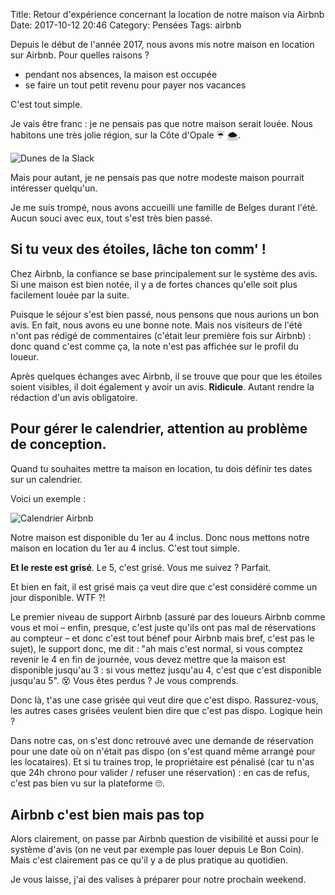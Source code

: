 Title: Retour d'expérience concernant la location de notre maison via Airbnb
Date: 2017-10-12 20:46
Category: Pensées
Tags: airbnb


Depuis le début de l'année 2017, nous avons mis notre maison en location sur Airbnb. Pour quelles raisons ?

* pendant nos absences, la maison est occupée
* se faire un tout petit revenu pour payer nos vacances

C'est tout simple.

Je vais être franc : je ne pensais pas que notre maison serait louée. Nous habitons une très jolie région, sur la Côte d'Opale ☔️ 🌨.

![Dunes de la Slack]({static}/images/airbnb/01-slack.jpg#float-right "Dunes de la Slack")

Mais pour autant, je ne pensais pas que notre modeste maison pourrait intéresser quelqu'un.

Je me suis trompé, nous avons accueilli une famille de Belges durant l'été.
Aucun souci avec eux, tout s'est très bien passé.

## Si tu veux des étoiles, lâche ton comm' !

Chez Airbnb, la confiance se base principalement sur le système des avis. Si une maison est bien notée, il y a de fortes chances qu'elle soit plus facilement louée par la suite.

Puisque le séjour s'est bien passé, nous pensons que nous aurions un bon avis. En fait, nous avons eu une bonne note. Mais nos visiteurs de l'été n'ont pas rédigé de commentaires (c'était leur première fois sur Airbnb) : donc quand c'est comme ça, la note n'est pas affichée sur le profil du loueur.

Après quelques échanges avec Airbnb, il se trouve que pour que les étoiles soient visibles, il doit également y avoir un avis. **Ridicule**. Autant rendre la rédaction d'un avis obligatoire.

## Pour gérer le calendrier, attention au problème de conception.

Quand tu souhaites mettre ta maison en location, tu dois définir tes dates sur un calendrier.

Voici un exemple :

![Calendrier Airbnb]({static}/images/airbnb/02-airbnb.png#full "Calendrier Airbnb")

Notre maison est disponible du 1er au 4 inclus. Donc nous mettons notre maison en location du 1er au 4 inclus. C'est tout simple.

**Et le reste est grisé**. Le 5, c'est grisé. Vous me suivez ? Parfait.

Et bien en fait, il est grisé mais ça veut dire que c'est considéré comme un jour disponible. WTF ?!

Le premier niveau de support Airbnb (assuré par des loueurs Airbnb comme vous et moi – enfin, presque, c'est juste qu'ils ont pas mal de réservations au compteur – et donc c'est tout bénef pour Airbnb mais bref, c'est pas le sujet), le support donc, me dit : "ah mais c'est normal, si vous comptez revenir le 4 en fin de journée, vous devez mettre que la maison est disponible jusqu'au 3 : si vous mettez jusqu'au 4, c'est que c'est disponible jusqu'au 5". 😵 Vous êtes perdus ? Je vous comprends.

Donc là, t'as une case grisée qui veut dire que c'est dispo. Rassurez-vous, les autres cases grisées veulent bien dire que c'est pas dispo. Logique hein ?

Dans notre cas, on s'est donc retrouvé avec une demande de réservation pour une date où on n'était pas dispo (on s'est quand même arrangé pour les locataires). Et si tu traines trop, le propriétaire est pénalisé (car tu n'as que 24h chrono pour valider / refuser une réservation) : en cas de refus, c'est pas bien vu sur la plateforme 🙄.

## Airbnb c'est bien mais pas top

Alors clairement, on passe par Airbnb question de visibilité et aussi pour le système d'avis (on ne veut par exemple pas louer depuis Le Bon Coin). Mais c'est clairement pas ce qu'il y a de plus pratique au quotidien.

Je vous laisse, j'ai des valises à préparer pour notre prochain weekend.
